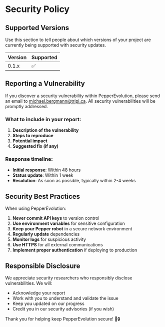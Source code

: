 # Security Policy

## Supported Versions

Use this section to tell people about which versions of your project are currently being supported with security updates.

| Version | Supported          |
| ------- | ------------------ |
| 0.1.x   | :white_check_mark: |

## Reporting a Vulnerability

If you discover a security vulnerability within PepperEvolution, please send an email to michael.bergmann@tripl.ca. All security vulnerabilities will be promptly addressed.

### What to include in your report:

1. **Description of the vulnerability**
2. **Steps to reproduce**
3. **Potential impact**
4. **Suggested fix (if any)**

### Response timeline:

- **Initial response**: Within 48 hours
- **Status update**: Within 1 week
- **Resolution**: As soon as possible, typically within 2-4 weeks

## Security Best Practices

When using PepperEvolution:

1. **Never commit API keys** to version control
2. **Use environment variables** for sensitive configuration
3. **Keep your Pepper robot** in a secure network environment
4. **Regularly update** dependencies
5. **Monitor logs** for suspicious activity
6. **Use HTTPS** for all external communications
7. **Implement proper authentication** if deploying to production

## Responsible Disclosure

We appreciate security researchers who responsibly disclose vulnerabilities. We will:

- Acknowledge your report
- Work with you to understand and validate the issue
- Keep you updated on our progress
- Credit you in our security advisories (if you wish)

Thank you for helping keep PepperEvolution secure! 🤖🔒

